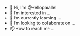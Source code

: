 - 👋 Hi, I’m @Helloparallel
- 👀 I’m interested in ...
- 🌱 I’m currently learning ...
- 💞️ I’m looking to collaborate on ...
- 📫 How to reach me ...

<!---
Helloparallel/Helloparallel is a ✨ special ✨ repository because its `README.md` (this file) appears on your GitHub profile.
You can click the Preview link to take a look at your changes.
--->
